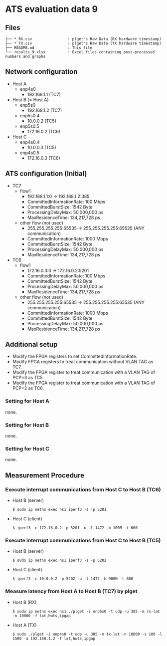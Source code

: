 # ATS evaluation data 9

## Files

```
├── *_RX.csv                : plget's Raw Data (RX hardware timestamp)
├── *_TX.csv                : plget's Raw Data (TX hardware timestamp)
├── README.md               : This file
└── results_9.xlsx          : Excel files containing post-processed numbers and graphs
```

## Network configuration

- Host A
  - enp4s0
    - 192.168.1.1 (TC7)
- Host B (= Host A)
  - enp5s0
    - 192.168.1.2 (TC7)
  - enp5s0.4
    - 10.0.0.2 (TC5)
  - enp5s0.5
    - 172.16.0.2 (TC6)
- Host C
  - enp4s0.4
    - 10.0.0.3 (TC5)
  - enp4s0.5
    - 172.16.0.3 (TC6)

## ATS configuration (Initial)
- TC7
  - flow1
    - 192.168.1.1:0 -> 192.168.1.2:385
    - CommittedInformationRate: 100 Mbps
    - CommittedBurstSize: 1542 Byte
    - ProcessingDelayMax: 50,000,000 ps
    - MaxResidenceTime: 134,217,728 ps
  - other flow (not used)
    - 255.255.255.255:65535 -> 255.255.255.255:65535 (ANY communication)
    - CommittedInformationRate: 1000 Mbps
    - CommittedBurstSize: 1542 Byte
    - ProcessingDelayMax: 50,000,000 ps
    - MaxResidenceTime: 134,217,728 ps
- TC6
  - flow1
    - 172.16.0.3:0 -> 172.16.0.2:5201
    - CommittedInformationRate: 100 Mbps
    - CommittedBurstSize: 1542 Byte
    - ProcessingDelayMax: 50,000,000 ps
    - MaxResidenceTime: 134,217,728 ps
  - other flow (not used)
    - 255.255.255.255:65535 -> 255.255.255.255:65535 (ANY communication)
    - CommittedInformationRate: 1000 Mbps
    - CommittedBurstSize: 1542 Byte
    - ProcessingDelayMax: 50,000,000 ps
    - MaxResidenceTime: 134,217,728 ps

## Additional setup

- Modify the FPGA registers to set CommittedInformationRate.
- Modify FPGA registers to treat communication without VLAN TAG as TC7.
- Modify the FPGA register to treat communication with a VLAN TAG of PCP=3 as TC5.
- Modify the FPGA register to treat communication with a VLAN TAG of PCP=2 as TC6.

### Setting for Host A
none.

### Setting for Host B
none.

### Setting for Host C
none.

## Measurement Procedure

### Execute interrupt communications from Host C to Host B (TC6)
- Host B (server)
   ```shell
   $ sudo ip netns exec ns1 iperf3 -s -p 5201
   ```
- Host C (client)
   ```shell
   $ iperf3 -c 172.16.0.2 -p 5201 -u -l 1472 -b 100M -t 600
   ```

### Execute interrupt communications from Host C to Host B (TC5)
- Host B (server)
   ```shell
   $ sudo ip netns exec ns1 iperf3 -s -p 5202
   ```
- Host C (client)
   ```shell
   $ iperf3 -c 10.0.0.2 -p 5202 -u -l 1472 -b 900M -t 600
   ```

### Measure latency from Host A to Host B (TC7) by plget
- Host B (RX)
   ```shell
   $ sudo ip netns exec ns1 ./plget -i enp5s0 -t udp -u 385 -m rx-lat -n 10000 -f lat,hwts,ipgap
   ```
- Host A (TX)
   ```shell
   $ sudo ./plget -i enp4s0 -t udp -u 385 -m tx-lat -n 10000 -s 100 -l 1500 -a 192.168.1.2 -f lat,hwts,ipgap
   ```
